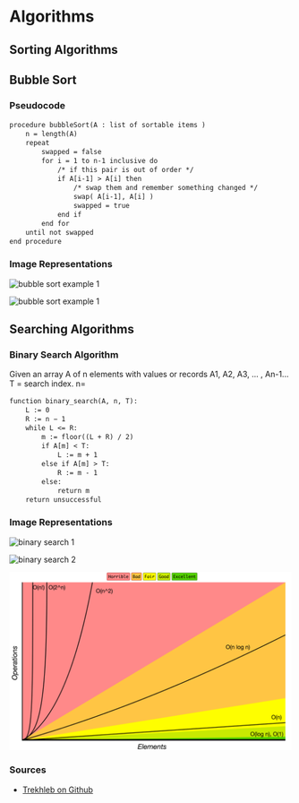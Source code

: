 # Algorithms

## Sorting Algorithms

## Bubble Sort

### Pseudocode

```
procedure bubbleSort(A : list of sortable items )
    n = length(A)
    repeat
        swapped = false
        for i = 1 to n-1 inclusive do
            /* if this pair is out of order */
            if A[i-1] > A[i] then
                /* swap them and remember something changed */
                swap( A[i-1], A[i] )
                swapped = true
            end if
        end for
    until not swapped
end procedure
```

### Image Representations

![bubble sort example 1](https://camo.githubusercontent.com/383b23979d4d7f279f8fb285b36bcdd357b10a35/68747470733a2f2f75706c6f61642e77696b696d656469612e6f72672f77696b6970656469612f636f6d6d6f6e732f632f63382f427562626c652d736f72742d6578616d706c652d33303070782e676966)

![bubble sort example 1](https://upload.wikimedia.org/wikipedia/commons/3/37/Bubble_sort_animation.gif)



## Searching Algorithms

### Binary Search Algorithm

Given an array A of n elements with values or records A1, A2, A3, ... , An-1...  T = search index. n=

```
function binary_search(A, n, T):
    L := 0
    R := n − 1
    while L <= R:
        m := floor((L + R) / 2)
        if A[m] < T:
            L := m + 1
        else if A[m] > T:
            R := m - 1
        else:
            return m
    return unsuccessful
```

### Image Representations

![binary search 1](https://camo.githubusercontent.com/b4fcd9ad8f7402d3eff24bef5d2cb8480ecbd448/68747470733a2f2f75706c6f61642e77696b696d656469612e6f72672f77696b6970656469612f636f6d6d6f6e732f382f38332f42696e6172795f5365617263685f446570696374696f6e2e737667)

![binary search 2](https://d18l82el6cdm1i.cloudfront.net/uploads/bePceUMnSG-binary_search_gif.gif)

![big o graphical examples](https://github.com/trekhleb/javascript-algorithms/blob/master/assets/big-o-graph.png?raw=true)


### Sources

- [Trekhleb on Github](https://github.com/trekhleb/javascript-algorithms)